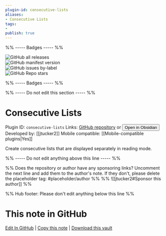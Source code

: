 ```yaml
---
plugin-id: consecutive-lists
aliases:
- Consecutive Lists
tags: 
- 
publish: true
---
```


%% ----- Badges ----- %%

![GitHub all releases](https://img.shields.io/github/downloads/jtucker2/obsidian-consecutive-lists/total?color=573E7A&logo=github&style=for-the-badge)   
![GitHub manifest version](https://img.shields.io/github/manifest-json/v/jtucker2/obsidian-consecutive-lists?color=573E7A&logo=github&style=for-the-badge)   
![GitHub issues by-label](https://img.shields.io/github/issues/jtucker2/obsidian-consecutive-lists/help%20wanted?color=573E7A&logo=github&style=for-the-badge)   
![GitHub Repo stars](https://img.shields.io/github/stars/jtucker2/obsidian-consecutive-lists?color=573E7A&logo=github&style=for-the-badge)

%% ----- Badges ----- %%

%% ----- Do not edit this section ----- %%

# Consecutive Lists

Plugin ID: `consecutive-lists`
Links: [GitHub repository](https://github.com/jtucker2/obsidian-consecutive-lists) or [<button id=HH>Open in Obsidian</button>](obsidian://show-plugin?id=consecutive-lists)
Developed by: [[jtucker2]]
Mobile compatible: [[Mobile-compatible plugins|Yes]]

Create consecutive lists that are displayed separately in reading mode.

%% ----- Do not edit anything above this line ----- %% 

%% Does the repository or author have any sponsoring links? Uncomment the next line and add them to the author's note. If they don't, please delete the placeholder tag: #placeholder/author %%
%% ![[jtucker2#Sponsor this author]] %%

%% Hub footer: Please don't edit anything below this line %%

# This note in GitHub

<span class="git-footer">[Edit In GitHub](https://github.dev/obsidian-community/obsidian-hub/blob/main/02%20-%20Community%20Expansions/02.05%20All%20Community%20Expansions/Plugins/consecutive-lists.md "git-hub-edit-note") | [Copy this note](https://raw.githubusercontent.com/obsidian-community/obsidian-hub/main/02%20-%20Community%20Expansions/02.05%20All%20Community%20Expansions/Plugins/consecutive-lists.md "git-hub-copy-note") | [Download this vault](https://github.com/obsidian-community/obsidian-hub/archive/refs/heads/main.zip "git-hub-download-vault") </span>
